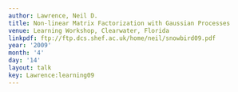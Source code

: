 ```yaml
---
author: Lawrence, Neil D.
title: Non-linear Matrix Factorization with Gaussian Processes
venue: Learning Workshop, Clearwater, Florida
linkpdf: ftp://ftp.dcs.shef.ac.uk/home/neil/snowbird09.pdf
year: '2009'
month: '4'
day: '14'
layout: talk
key: Lawrence:learning09
---
```

